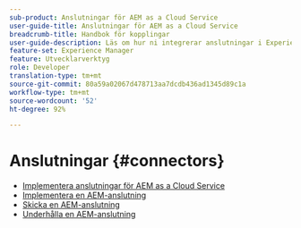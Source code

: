 ```yaml
---
sub-product: Anslutningar för AEM as a Cloud Service
user-guide-title: Anslutningar för AEM as a Cloud Service
breadcrumb-title: Handbok för kopplingar
user-guide-description: Läs om hur ni integrerar anslutningar i Experience Manager as a Cloud Service.
feature-set: Experience Manager
feature: Utvecklarverktyg
role: Developer
translation-type: tm+mt
source-git-commit: 80a59a02067d478713aa7dcdb436ad1345d89c1a
workflow-type: tm+mt
source-wordcount: '52'
ht-degree: 92%

---
```



# Anslutningar {#connectors}

+ [Implementera anslutningar för AEM as a Cloud Service](/help/connectors/home.md)
+ [Implementera en AEM-anslutning](implement.md)
+ [Skicka en AEM-anslutning](submit.md)
+ [Underhålla en AEM-anslutning](maintain.md)
